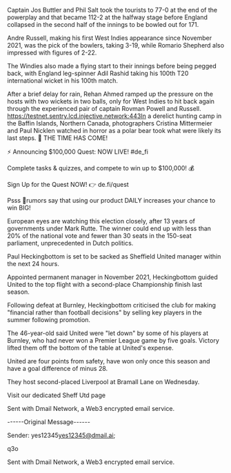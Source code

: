 
Captain Jos Buttler and Phil Salt took the tourists to 77-0 at the end of the powerplay and that became 112-2 at the halfway stage before England collapsed in the second half of the innings to be bowled out for 171.

Andre Russell, making his first West Indies appearance since November 2021, was the pick of the bowlers, taking 3-19, while Romario Shepherd also impressed with figures of 2-22.

The Windies also made a flying start to their innings before being pegged back, with England leg-spinner Adil Rashid taking his 100th T20 international wicket in his 100th match.

After a brief delay for rain, Rehan Ahmed ramped up the pressure on the hosts with two wickets in two balls, only for West Indies to hit back again through the experienced pair of captain Rovman Powell and Russell.
https://testnet.sentry.lcd.injective.network:443In a derelict hunting camp in the Baffin Islands, Northern Canada, photographers Cristina Mittermeier and Paul Nicklen watched in horror as a polar bear took what were likely its last steps.
🚨 THE TIME HAS COME!

⚡️ Announcing $100,000 Quest: NOW LIVE! #de_fi

Complete tasks & quizzes, and compete to win up to $100,000! 💰

Sign Up for the Quest NOW! 👉 de.fi/quest

Psss 🤫rumors say that using our product DAILY increases your chance to win BIG! 


European eyes are watching this election closely, after 13 years of governments under Mark Rutte. The winner could end up with less than 20% of the national vote and fewer than 30 seats in the 150-seat parliament, unprecedented in Dutch politics.

Paul Heckingbottom is set to be sacked as Sheffield United manager within the next 24 hours.



Appointed permanent manager in November 2021, Heckingbottom guided United to the top flight with a second-place Championship finish last season.


Following defeat at Burnley, Heckingbottom criticised the club for making "financial rather than football decisions" by selling key players in the summer following promotion.

The 46-year-old said United were "let down" by some of his players at Burnley, who had never won a Premier League game by five goals. Victory lifted them off the bottom of the table at United's expense.

United are four points from safety, have won only once this season and have a goal difference of minus 28.

They host second-placed Liverpool at Bramall Lane on Wednesday.

Visit our dedicated Sheff Utd page






Sent with Dmail Network, a Web3 encrypted email service.







------Original Message------

Sender: yes12345<yes12345@dmail.ai>;



q3o





Sent with Dmail Network, a Web3 encrypted email service.
